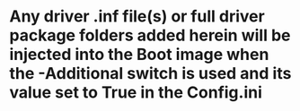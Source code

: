 # Any driver .inf file(s) or full driver package folders added herein will be injected into the Boot image when the -Additional switch is used and its value set to True in the Config.ini #
